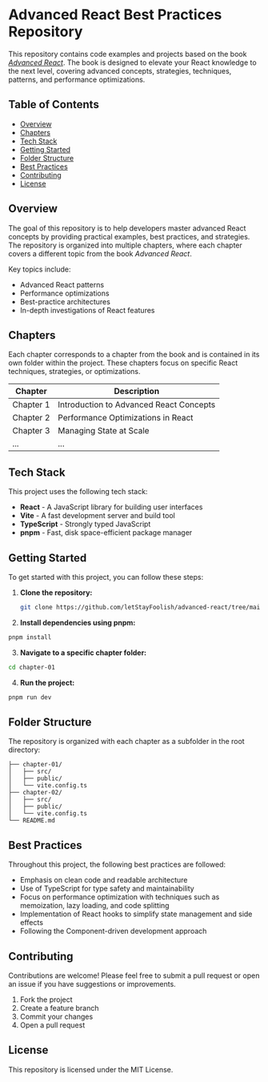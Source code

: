 # Advanced React Best Practices Repository

This repository contains code examples and projects based on the book [*Advanced React*](https://www.advanced-react.com/). The book is designed to elevate your React knowledge to the next level, covering advanced concepts, strategies, techniques, patterns, and performance optimizations.

## Table of Contents
- [Overview](#overview)
- [Chapters](#chapters)
- [Tech Stack](#tech-stack)
- [Getting Started](#getting-started)
- [Folder Structure](#folder-structure)
- [Best Practices](#best-practices)
- [Contributing](#contributing)
- [License](#license)

## Overview
The goal of this repository is to help developers master advanced React concepts by providing practical examples, best practices, and strategies. The repository is organized into multiple chapters, where each chapter covers a different topic from the book *Advanced React*.

Key topics include:
- Advanced React patterns
- Performance optimizations
- Best-practice architectures
- In-depth investigations of React features

## Chapters
Each chapter corresponds to a chapter from the book and is contained in its own folder within the project. These chapters focus on specific React techniques, strategies, or optimizations.

| Chapter | Description |
|---------|-------------|
| Chapter 1 | Introduction to Advanced React Concepts |
| Chapter 2 | Performance Optimizations in React |
| Chapter 3 | Managing State at Scale |
| ... | ... |

## Tech Stack
This project uses the following tech stack:

- **React** - A JavaScript library for building user interfaces
- **Vite** - A fast development server and build tool
- **TypeScript** - Strongly typed JavaScript
- **pnpm** - Fast, disk space-efficient package manager

## Getting Started

To get started with this project, you can follow these steps:

1. **Clone the repository:**
   ```bash
   git clone https://github.com/letStayFoolish/advanced-react/tree/main

2. **Install dependencies using pnpm:**
```bash 
pnpm install
```

3. **Navigate to a specific chapter folder:**
```bash
cd chapter-01
```
4. **Run the project:**
```bash
pnpm run dev
```
## Folder Structure

The repository is organized with each chapter as a subfolder in the root directory:
```
├── chapter-01/
│   ├── src/
│   ├── public/
│   └── vite.config.ts
├── chapter-02/
│   ├── src/
│   ├── public/
│   └── vite.config.ts
└── README.md
```

## Best Practices

Throughout this project, the following best practices are followed:

* Emphasis on clean code and readable architecture 
* Use of TypeScript for type safety and maintainability 
* Focus on performance optimization with techniques such as memoization, lazy loading, and code splitting 
* Implementation of React hooks to simplify state management and side effects 
* Following the Component-driven development approach

## Contributing
Contributions are welcome! Please feel free to submit a pull request or open an issue if you have suggestions or improvements.

1. Fork the project 
2. Create a feature branch
3. Commit your changes 
4. Open a pull request

## License

This repository is licensed under the MIT License.

